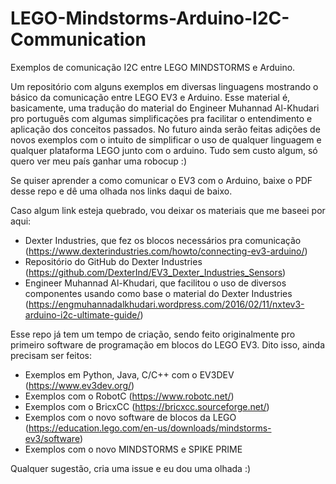 # LEGO-Mindstorms-Arduino-I2C-Communication
Exemplos de comunicação I2C entre LEGO MINDSTORMS e Arduino.

Um repositório com alguns exemplos em diversas linguagens mostrando o básico da comunicação entre LEGO EV3 e Arduino.
Esse material é, basicamente, uma tradução do material do Engineer Muhannad Al-Khudari pro português com algumas simplificações pra facilitar o entendimento e aplicação dos conceitos passados. No futuro ainda serão feitas adições de novos exemplos com o intuito de simplificar o uso de qualquer linguagem e qualquer plataforma LEGO junto com o arduino. Tudo sem custo algum, só quero ver meu país ganhar uma robocup :)

Se quiser aprender a como comunicar o EV3 com o Arduino, baixe o PDF desse repo e dê uma olhada nos links daqui de baixo.

Caso algum link esteja quebrado, vou deixar os materiais que me baseei por aqui:
 - Dexter Industries, que fez os blocos necessários pra comunicação (https://www.dexterindustries.com/howto/connecting-ev3-arduino/)
 - Repositório do GitHub do Dexter Industries (https://github.com/DexterInd/EV3_Dexter_Industries_Sensors)
 - Engineer Muhannad Al-Khudari, que facilitou o uso de diversos componentes usando como base o material do Dexter Industries (https://engmuhannadalkhudari.wordpress.com/2016/02/11/nxtev3-arduino-i2c-ultimate-guide/)

Esse repo já tem um tempo de criação, sendo feito originalmente pro primeiro software de programação em blocos do LEGO EV3. Dito isso, ainda precisam ser feitos:
 - Exemplos em Python, Java, C/C++ com o EV3DEV (https://www.ev3dev.org/)
 - Exemplos com o RobotC (https://www.robotc.net/)
 - Exemplos com o BricxCC (https://bricxcc.sourceforge.net/)
 - Exemplos com o novo software de blocos da LEGO (https://education.lego.com/en-us/downloads/mindstorms-ev3/software)
 - Exemplos com o novo MINDSTORMS e SPIKE PRIME
 
Qualquer sugestão, cria uma issue e eu dou uma olhada :)
